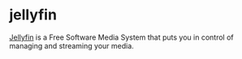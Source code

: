 jellyfin
========

[Jellyfin][1] is a Free Software Media System that puts you in control of
managing and streaming your media.

[1]: https://jellyfin.org/

